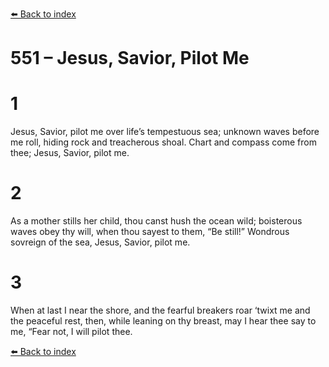 [⬅️ Back to index](../README.md)

# 551 – Jesus, Savior, Pilot Me


# 1
Jesus, Savior, pilot me
over life’s tempestuous sea;
unknown waves before me roll,
hiding rock and treacherous shoal.
Chart and compass come from thee;
Jesus, Savior, pilot me.

# 2
As a mother stills her child,
thou canst hush the ocean wild;
boisterous waves obey thy will,
when thou sayest to them, “Be still!”
Wondrous sovreign of the sea,
Jesus, Savior, pilot me.

# 3
When at last I near the shore,
and the fearful breakers roar
‘twixt me and the peaceful rest,
then, while leaning on thy breast,
may I hear thee say to me,
“Fear not, I will pilot thee.

[⬅️ Back to index](../README.md)
